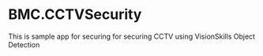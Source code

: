 # BMC.CCTVSecurity
This is sample app for securing for securing CCTV using VisionSkills Object Detection
